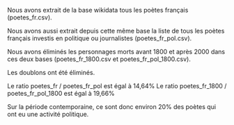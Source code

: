 Nous avons extrait de la base wikidata tous les poètes français (poetes_fr.csv).

Nous avons aussi extrait depuis cette même base la liste de tous les poètes français investis en politique ou journalistes (poetes_fr_pol.csv).

Nous avons éliminés les personnages morts avant 1800 et après 2000 dans ces deux bases (poetes_fr_1800.csv et poetes_fr_pol_1800.csv).

Les doublons ont été éliminés.



Le ratio poetes_fr / poetes_fr_pol est égal à 14,64%
Le ratio poetes_fr_1800 / poetes_fr_pol_1800 est égal à 19,66%


Sur la période contemporaine, ce sont donc environ 20% des poètes qui ont eu une activité politique.

